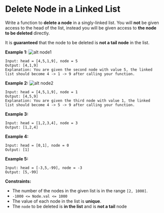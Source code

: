 # Delete Node in a Linked List

Write a function to **delete a node** in a singly-linked list. You will **not** be given access to the head of the list, instead you will be given access to **the node to be deleted** directly.

It is **guaranteed** that the node to be deleted is **not a tail node** in the list.


**Example 1:**
![alt node1](https://assets.leetcode.com/uploads/2020/09/01/node1.jpg)
```
Input: head = [4,5,1,9], node = 5
Output: [4,1,9]
Explanation: You are given the second node with value 5, the linked list should become 4 -> 1 -> 9 after calling your function.
```

**Example 2:**
![alt node2](https://assets.leetcode.com/uploads/2020/09/01/node2.jpg)
```
Input: head = [4,5,1,9], node = 1
Output: [4,5,9]
Explanation: You are given the third node with value 1, the linked list should become 4 -> 5 -> 9 after calling your function.
```

**Example 3:**
```
Input: head = [1,2,3,4], node = 3
Output: [1,2,4]
```

**Example 4:**
```
Input: head = [0,1], node = 0
Output: [1]
```

**Example 5:**
```
Input: head = [-3,5,-99], node = -3
Output: [5,-99]
```

**Constraints:**
* The number of the nodes in the given list is in the range `[2, 1000]`.
* `-1000 <= Node.val <= 1000`
* The value of each node in the list is **unique**.
* The `node` to be deleted is **in the list** and is **not a tail** node
